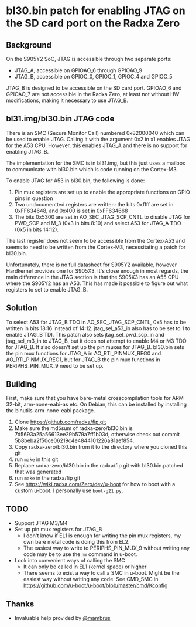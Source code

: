 # bl30.bin patch for enabling JTAG on the SD card port on the Radxa Zero

## Background

On the S905Y2 SoC, JTAG is accessible through two separate ports:

* JTAG\_A, accessible on GPIOAO\_6 through GPIOAO\_9
* JTAG\_B, accessible on GPIOC\_0, GPIOC\_1, GPIOC\_4 and GPIOC\_5

JTAG\_B is designed to be accessible on the SD card port. GPIOAO\_6 and GPIOAO\_7 are not accessible in the Radxa Zero, at least not without HW modifications, making it necessary to use JTAG\_B.

## bl31.img/bl30.bin JTAG code

There is an SMC (Secure Monitor Call) numbered 0x82000040 which can be used to enable JTAG. Calling it with the argument 0x2 in x1 enables JTAG for the A53 CPU. However, this enables JTAG\_A and there is no support for enabling JTAG\_B.

The implementation for the SMC is in bl31.img, but this just uses a mailbox to communicate with bl30.bin which is code running on the Cortex-M3.

To enable JTAG for A53 in bl30.bin, the following is done:
1. Pin mux registers are set up to enable the appropriate functions on GPIO pins in question
2. Two undocumentted registers are written: the bits 0xffff are set in 0xFF634648, and 0x400 is set in 0xFF634668
3. The bits 0x5300 are set in AO\_SEC\_JTAG\_SCP\_CNTL to disable JTAG for PWD\_SCP and M\_3 (0x3 in bits 8:10) and select A53 for JTAG\_A TDO (0x5 in bits 14:12).

The last register does not seem to be accessible from the Cortex-A53 and seems to need to be written from the Cortex-M3, necessitating a patch for bl30.bin.

Unfortunately, there is no full datasheet for S905Y2 available, however Hardkernel provides one for S905X3. It's close enough in most regards, the main difference in the JTAG section is that the S905X3 has an A55 CPU where the S905Y2 has an A53. This has made it possible to figure out what registers to set to enable JTAG\_B.

## Solution

To select A53 for JTAG\_B TDO in AO\_SEC\_JTAG\_SCP\_CNTL, 0x5 has to be written in bits 18:16 instead of 14:12. jtag\_sel\_a53\_in also has to be set to 1 to enable JTAG\_B TDI. This patch also sets jtag\_sel\_pwd\_scp\_in and jtag\_sel\_m3\_in to JTAG\_B, but it does not attempt to enable M4 or M3 TDO for JTAG\_B. It also doesn't set up the pin muxes for JTAG\_B. bl30.bin sets the pin mux functions for JTAG\_A in AO\_RTI\_PINMUX\_REG0 and AO\_RTI\_PINMUX\_REG1, but for JTAG\_B the pin mux functions in PERIPHS\_PIN\_MUX\_9 need to be set up.

## Building

First, make sure that you have bare-metal crosscompilation tools for ARM 32-bit, arm-none-eabi-as etc. On Debian, this can be installed by installing the binutils-arm-none-eabi package.

1. Clone <https://github.com/radxa/fip.git> 
2. Make sure the md5sum of radxa-zero/bl30.bin is 7d5693a25a56613ee29b579a7ff1b03d, otherwise check out commit 5b8beba2f50ce06219c4e4844101226a81aef854.
3. Copy radxa-zero/bl30.bin from it to the directory where you cloned this git
4. run `make` in this git
5. Replace radxa-zero/bl30.bin in the radxa/fip git with bl30.bin.patched that was generated
6. run `make` in the radxa/fip git
7. See <https://wiki.radxa.com/Zero/dev/u-boot> for how to boot with a custom u-boot. I personally use `boot-g21.py`.

## TODO
* Support JTAG M3/M4
* Set up pin mux registers for JTAG\_B
	* I don't know if EL1 is enough for writing the pin mux registers, my own bare metal code is doing this from EL2.
	* The easiest way to write to PERIPHS\_PIN\_MUX\_9 without writing any code may be to use the `nm` command in u-boot.
* Look into convenient ways of calling the SMC
	* It can only be called in EL1 (kernel space) or higher
	* There seems to exist a way to call a SMC in u-boot. Might be the easiest way without writing any code. See CMD\_SMC in <https://github.com/u-boot/u-boot/blob/master/cmd/Kconfig>

## Thanks
* Invaluable help provided by [@mambrus](https://github.com/mambrus)
